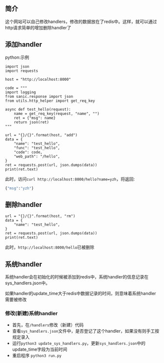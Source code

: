 ## 简介
这个网站可以自己修改handlers，修改的数据放在了redis中。这样，就可以通过http请求简单的增加删除handler了

## 添加handler
python:示例
```
import json
import requests

host = "http://localhost:8000"

code = """
import logging
from sanic.response import json
from utils.http_helper import get_req_key

async def test_hello(request):
    name = get_req_key(request, "name", "")
    ret = {"msg": name}
    return json(ret)
"""

url = "{}/{}".format(host, "add")
data = {
    "name": "test_hello",
    "func": "test_hello",
    "code": code,
    "web_path": "/hello",
}
ret = requests.post(url, json.dumps(data))
print(ret.text)
```
此时，访问`curl http://localhost:8000/hello?name=yzh`，将返回:
```bash
{"msg":"yzh"}
```

## 删除handler

```
url = "{}/{}".format(host, "rm")
data = {
    "name": "test_hello",
}
ret = requests.post(url, json.dumps(data))
print(ret.text)
```
此时，`http://localhost:8000/hello`已被删除

## 系统handler
系统handler会在初始化的时候被添加到redis中，系统handler的信息记录在sys_handlers.json中。

如果handler的update_time大于redis中数据记录的时间，则意味着系统handler需要被修改

### 修改(新建)系统handler

- 首先，在`/handlers`修改（新建）代码
- 查看`sys_handlers.json`文件中，是否登记了这个handler，如果没有则手工按规定录入
- 运行`python3 update_sys_handlers.py`，更新`sys_handlers.json`中的update_time字段为当前时间
- 重启程序 `python3 run.py`